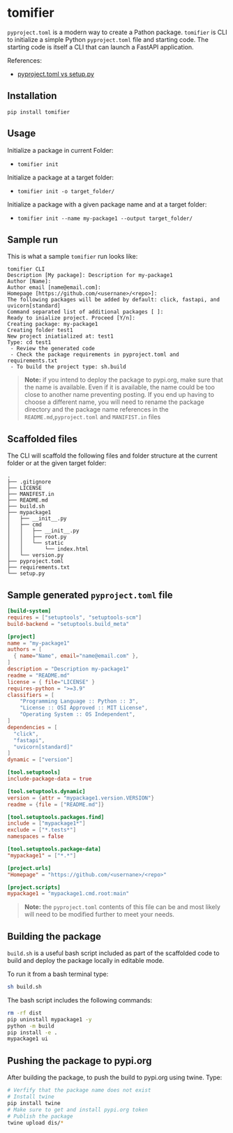 # tomifier

`pyproject.toml` is a modern way to create a Pathon package. `tomifier` is CLI to initialize a simple Python `pyproject.toml` file and starting code. The starting code is itself a CLI that can launch a FastAPI application.

References:
- [pyproject.toml vs setup.py](https://packaging.python.org/en/latest/guides/modernize-setup-py-project/)

## Installation

`pip install tomifier`

## Usage

Initialize a package in current Folder:
- `tomifier init`

Initialize a package at a target folder: 
- `tomifier init -o target_folder/`

Initialize a package with a given package name and at a target folder: 
- `tomifier init --name my-package1 --output target_folder/`

## Sample run

This is what a sample `tomifier` run looks like:


```text
tomifier CLI
Description [My package]: Description for my-package1                            
Author [Name]: 
Author email [name@email.com]: 
Homepage [https://github.com/<usernane>/<repo>]: 
The following packages will be added by default: click, fastapi, and uvicorn[standard]
Command separated list of additional packages [ ]: 
Ready to inialize project. Proceed [Y/n]: 
Creating package: my-package1
Creating folder test1
New project iniatialized at: test1
Type: cd test1
 - Review the generated code
 - Check the package requirements in pyproject.toml and requirements.txt
 - To build the project type: sh.build
```

> **Note:** if you intend to deploy the package to pypi.org, make sure that the name is available. Even if it is available, the name could be too close to another name preventing posting. If you end up having to choose a different name, you will need to rename the package directory and the package name references in the `README.md`,`pyproject.toml` and `MANIFIST.in` files

## Scaffolded files

The CLI will scaffold the following files and folder structure at the current folder or at the given target folder:

```text
.
├── .gitignore
├── LICENSE
├── MANIFEST.in
├── README.md
├── build.sh
├── mypackage1
│   ├── __init__.py
│   ├── cmd
│   │   ├── __init__.py
│   │   ├── root.py
│   │   └── static
│   │       └── index.html
│   └── version.py
├── pyproject.toml
├── requirements.txt
└── setup.py
```



## Sample generated `pyproject.toml` file

```toml
[build-system]
requires = ["setuptools", "setuptools-scm"]
build-backend = "setuptools.build_meta"

[project]
name = "my-package1"
authors = [
  { name="Name", email="name@email.com" },
]
description = "Description my-package1"
readme = "README.md"
license = { file="LICENSE" }
requires-python = ">=3.9"
classifiers = [
    "Programming Language :: Python :: 3",
    "License :: OSI Approved :: MIT License",
    "Operating System :: OS Independent",
]
dependencies = [
  "click",
  "fastapi",
  "uvicorn[standard]"
]
dynamic = ["version"]

[tool.setuptools]
include-package-data = true

[tool.setuptools.dynamic]
version = {attr = "mypackage1.version.VERSION"}
readme = {file = ["README.md"]}

[tool.setuptools.packages.find]
include = ["mypackage1*"]
exclude = ["*.tests*"]
namespaces = false

[tool.setuptools.package-data]
"mypackage1" = ["*.*"]

[project.urls]
"Homepage" = "https://github.com/<usernane>/<repo>"

[project.scripts]
mypackage1 = "mypackage1.cmd.root:main"
```

> **Note:** the `pyproject.toml` contents of this file can be and most likely will need to be modified further to meet your needs.

## Building the package

`build.sh` is a useful bash script included as part of the scaffolded code to build and deploy the package locally in editable mode. 

To run it from a bash terminal type: 

```bash
sh build.sh
```

The bash script includes the following commands:

```bash
rm -rf dist
pip uninstall mypackage1 -y
python -m build
pip install -e .
mypackage1 ui
```

## Pushing the package to pypi.org

After building the package, to push the build to pypi.org using twine. Type: 

```bash
# Verfify that the package name does not exist
# Install twine
pip install twine
# Make sure to get and install pypi.org token
# Publish the package
twine upload dis/*
```
